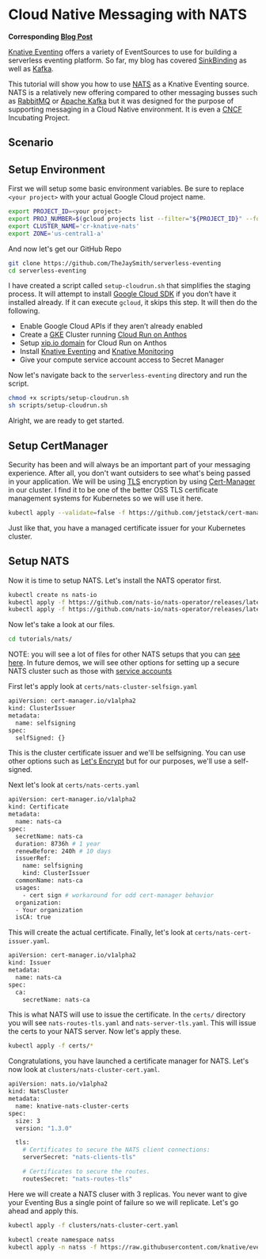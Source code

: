 # Cloud Native Messaging with NATS

__Corresponding [Blog Post](https://thejaysmith.com/titles/serverlessjay/serverless-eventing:-cloud-native-messaging-with-nats/ "Blog Post")__

[Knative Eventing](https://knative.dev/docs/eventing/) offers a variety of EventSources to use for building a serverless eventing platform. So far, my blog has covered [SinkBinding](https://thejaysmith.com/titles/blogroll/serverless-eventing-sinkbinding-101/) as well as [Kafka](https://thejaysmith.com/titles/serverlessjay/serverless-eventing-modernizing-legacy-streaming-with-kafka/, "Kafka").

This tutorial will show you how to use [NATS](https://nats.io/) as a Knative Eventing source. NATS is a relatively new offering compared to other messaging busses such as [RabbitMQ](https://rabbitmq.com, "RabbitMQ") or [Apache Kafka](https://kafka.apache.org, "Apache Kafka") but it was designed for the purpose of supporting messaging in a Cloud Native environment. It is even a [CNCF](https://cncf.io, "CNCF") Incubating Project.

## Scenario

## Setup Environment

First we will setup some basic environment variables. Be sure to replace `<your project>` with your actual Google Cloud project name.

```bash
export PROJECT_ID=<your project>
export PROJ_NUMBER=$(gcloud projects list --filter="${PROJECT_ID}" --format="value(PROJECT_NUMBER)")
export CLUSTER_NAME='cr-knative-nats'
export ZONE='us-central1-a'
```

And now let's get our GitHub Repo

```bash
git clone https://github.com/TheJaySmith/serverless-eventing
cd serverless-eventing
```

I have created a script called `setup-cloudrun.sh` that simplifies the staging process. It will attempt to install [Google Cloud SDK](https://cloud.google.com/sdk/) if you don’t have it installed already. If it can execute `gcloud`, it skips this step. It will then do the following.

- Enable Google Cloud APIs if they aren’t already enabled
- Create a [GKE](https://cloud.google.com/kubernetes-engine) Cluster running [Cloud Run on Anthos](https://cloud.google.com/anthos/run)
- Setup [xip.io domain](https://cloud.google.com/run/docs/gke/default-domain) for Cloud Run on Anthos
- Install [Knative Eventing](https://knative.dev/docs/eventing/) and [Knative Monitoring](https://knative.dev/docs/serving/installing-logging-metrics-traces/)
- Give your compute service account access to Secret Manager

Now let's navigate back to the `serverless-eventing` directory and run the script.

```bash
chmod +x scripts/setup-cloudrun.sh
sh scripts/setup-cloudrun.sh
```

Alright, we are ready to get started.

## Setup CertManager

Security has been and will always be an important part of your messaging experience. After all, you don't want outsiders to see what's being passed in your application. We will be using [TLS](https://en.wikipedia.org/wiki/Transport_Layer_Security, "TLS") encryption by using [Cert-Manager](https://cert-manager.io/, "cert-manager") in our cluster. I find it to be one of the better OSS TLS certificate management systems for Kubernetes so we will use it here.

```bash
kubectl apply --validate=false -f https://github.com/jetstack/cert-manager/releases/download/v0.16.0/cert-manager.yaml
```

Just like that, you have a managed certificate issuer for your Kubernetes cluster.

## Setup NATS

Now it is time to setup NATS. Let's install the NATS operator first.

```bash
kubectl create ns nats-io
kubectl apply -f https://github.com/nats-io/nats-operator/releases/latest/download/00-prereqs.yaml
kubectl apply -f https://github.com/nats-io/nats-operator/releases/latest/download/10-deployment.yaml
```

Now let's take a look at our files.

```bash
cd tutorials/nats/
```

NOTE: you will see a lot of files for other NATS setups that you can [see here](https://github.com/nats-io/nats-operator, "see here"). In future demos, we will see other options for setting up a secure NATS cluster such as those with [service accounts](https://kubernetes.io/docs/reference/access-authn-authz/service-accounts-admin/, "service accounts")

First let's apply look at `certs/nats-cluster-selfsign.yaml`

```bash
apiVersion: cert-manager.io/v1alpha2
kind: ClusterIssuer
metadata:
  name: selfsigning
spec:
  selfSigned: {}
```

This is the cluster certificate issuer and we'll be selfsigning. You can use other options such as [Let's Encrypt](https://cert-manager.io/docs/configuration/acme/, "Let's Encrypt") but for our purposes, we'll use a self-signed.

Next let's look at `certs/nats-certs.yaml`

```bash
apiVersion: cert-manager.io/v1alpha2
kind: Certificate
metadata:
  name: nats-ca
spec:
  secretName: nats-ca
  duration: 8736h # 1 year
  renewBefore: 240h # 10 days
  issuerRef:
    name: selfsigning
    kind: ClusterIssuer
  commonName: nats-ca
  usages: 
    - cert sign # workaround for odd cert-manager behavior
  organization:
  - Your organization
  isCA: true
  ```

This will create the actual certificate. Finally, let's look at `certs/nats-cert-issuer.yaml`.

```bash
apiVersion: cert-manager.io/v1alpha2
kind: Issuer
metadata:
  name: nats-ca
spec:
  ca:
    secretName: nats-ca
```

This is what NATS will use to issue the certificate. In the `certs/` directory you will see `nats-routes-tls.yaml` and `nats-server-tls.yaml`. This will issue the certs to your NATS server. Now let's apply these.

```bash
kubectl apply -f certs/*
```

Congratulations, you have launched a certificate manager for NATS. Let's now look at `clusters/nats-cluster-cert.yaml`.

```bash
apiVersion: nats.io/v1alpha2
kind: NatsCluster
metadata:
  name: knative-nats-cluster-certs
spec:
  size: 3
  version: "1.3.0"

  tls:
    # Certificates to secure the NATS client connections:
    serverSecret: "nats-clients-tls"

    # Certificates to secure the routes.
    routesSecret: "nats-routes-tls"
```

Here we will create a NATS cluser with 3 replicas. You never want to give your Eventing Bus a single point of failure so we will replicate. Let's go ahead and apply this.

```bash
kubectl apply -f clusters/nats-cluster-cert.yaml
```



```bash
kubectl create namespace natss
kubectl apply -n natss -f https://raw.githubusercontent.com/knative/eventing-contrib/v0.16.0/natss/config/broker/natss.yaml
```